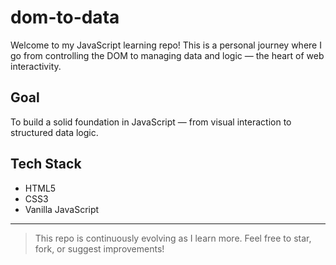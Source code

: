 # dom-to-data

Welcome to my JavaScript learning repo! This is a personal journey where I go from controlling the DOM to managing data and logic — the heart of web interactivity.

## Goal

To build a solid foundation in JavaScript — from visual interaction to structured data logic.

## Tech Stack

- HTML5
- CSS3
- Vanilla JavaScript

---

> This repo is continuously evolving as I learn more. Feel free to star, fork, or suggest improvements!
